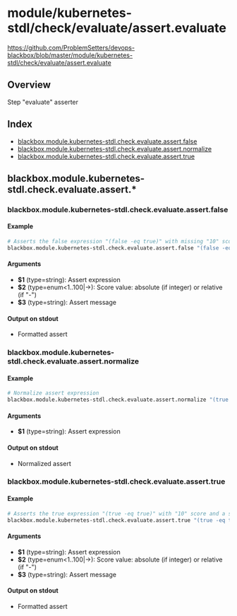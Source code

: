 # module/kubernetes-stdl/check/evaluate/assert.evaluate

https://github.com/ProblemSetters/devops-blackbox/blob/master/module/kubernetes-stdl/check/evaluate/assert.evaluate

## Overview

Step "evaluate" asserter

## Index

* [blackbox.module.kubernetes-stdl.check.evaluate.assert.false](#blackboxmodulekubernetes-stdlcheckevaluateassertfalse)
* [blackbox.module.kubernetes-stdl.check.evaluate.assert.normalize](#blackboxmodulekubernetes-stdlcheckevaluateassertnormalize)
* [blackbox.module.kubernetes-stdl.check.evaluate.assert.true](#blackboxmodulekubernetes-stdlcheckevaluateasserttrue)

## blackbox.module.kubernetes-stdl.check.evaluate.assert.*

### blackbox.module.kubernetes-stdl.check.evaluate.assert.false

#### Example

```bash
# Asserts the false expression "(false -eq true)" with missing "10" score and a specific message that has an argument
blackbox.module.kubernetes-stdl.check.evaluate.assert.false "(false -eq true)" 10 "Assert message with argument '%s'" "argument"
```

#### Arguments

* **$1** (type=string): Assert expression
* **$2** (type=enum<1..100|->): Score value: absolute (if integer) or relative (if "-")
* **$3** (type=string): Assert message

#### Output on stdout

* Formatted assert

### blackbox.module.kubernetes-stdl.check.evaluate.assert.normalize

#### Example

```bash
# Normalize assert expression
blackbox.module.kubernetes-stdl.check.evaluate.assert.normalize "(true -eq true)"
```

#### Arguments

* **$1** (type=string): Assert expression

#### Output on stdout

* Normalized assert

### blackbox.module.kubernetes-stdl.check.evaluate.assert.true

#### Example

```bash
# Asserts the true expression "(true -eq true)" with "10" score and a specific message that has an argument
blackbox.module.kubernetes-stdl.check.evaluate.assert.true "(true -eq true)" 10 "Assert message with argument '%s'" "argument"
```

#### Arguments

* **$1** (type=string): Assert expression
* **$2** (type=enum<1..100|->): Score value: absolute (if integer) or relative (if "-")
* **$3** (type=string): Assert message

#### Output on stdout

* Formatted assert

